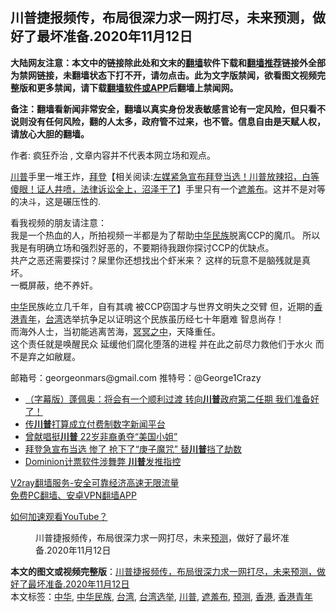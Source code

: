  <h2>川普捷报频传，布局很深力求一网打尽，未来预测，做好了最坏准备.2020年11月12日</h2> <p class="notice"><b>大陆网友注意：本文中的链接除此处和文末的<a href="https://github.com/bannedbook/fanqiang" >翻墙</a>软件下载和<a href="https://github.com/killgcd/justmysocks/blob/master/README.md">翻墙推荐</a>链接外全部为禁网链接，未翻墙状态下打不开，请勿点击。此为文字版禁闻，欲看图文视频完整版和更多禁闻，请下载<a href="https://github.com/bannedbook/fanqiang">翻墙软件或APP</a>后翻墙上禁闻网。</p><p>备注：翻墙看新闻非常安全，翻墙以真实身份发表敏感言论有一定风险，但只看不说则没有任何风险，翻的人太多，政府管不过来，也不管。信息自由是天赋人权，请放心大胆的翻墙。</b></p>  <div class="entry"> <p>作者: 疯狂乔治 , 文章内容并不代表本网立场和观点。</p> <figure></figure> <p><a href="https://www.bannedbook.org/bnews/tag/%e5%b7%9d%e6%99%ae/" class="st_tag internal_tag" rel="tag" title="标签 川普 下的日志">川普</a>手里一堆王炸，<span class='wp_keywordlink'><a href="https://www.bannedbook.org/bnews/comments/20201018/1415809.html" title="“硬盘门”再爆：拿中共华信10％股的“大人物”正是拜登" target="_blank">拜登</a></span>【相关阅读:<a href='https://www.bannedbook.org/bnews/bannedvideo/20201108/1427782.html' target='_blank'>左媒紧急宣布拜登当选！川普放辣招，白等傻眼！证人井喷，法律诉讼全上，沼泽干了</a>】手里只有一个<a href="https://www.bannedbook.org/bnews/tag/%E9%81%AE%E7%BE%9E%E5%B8%83/" class="st_tag internal_tag" rel="tag" title="标签 遮羞布 下的日志">遮羞布</a>。这并不是对等的决斗，这是碾压性的.</p>  <p>看我视频的朋友请注意：<br /> 我是一个热血的人，所拍视频一半都是为了帮助<a href="https://www.bannedbook.org/bnews/tag/%E4%B8%AD%E5%8D%8E%E6%B0%91%E6%97%8F/" class="st_tag internal_tag" rel="tag" title="标签 中华民族 下的日志">中华民族</a>脱离CCP的魔爪。 所以我是有明确立场和强烈好恶的，不要期待我跟你探讨CCP的优缺点。<br /> 共产之恶还需要探讨？屎里你还想找出个虾米来？ 这样的玩意不是脑残就是真坏。<br /> 一概屏蔽，绝不养奸。</p> <p> <a href="https://www.bannedbook.org/bnews/tag/%E4%B8%AD%E5%8D%8E/" class="st_tag internal_tag" rel="tag" title="标签 中华 下的日志">中华</a>民族屹立几千年，自有其魂 被CCP窃国才与世界文明失之交臂 但，近期的<a href="https://www.bannedbook.org/bnews/tag/%E9%A6%99%E6%B8%AF%E9%9D%92%E5%B9%B4/" class="st_tag internal_tag" rel="tag" title="标签 香港青年 下的日志">香港青年</a>，<a href="https://www.bannedbook.org/bnews/tag/%e5%8f%b0%e6%b9%be/" class="st_tag internal_tag" rel="tag" title="标签 台湾 下的日志">台湾</a>选举抗争足以证明这个民族虽历经七十年磨难 智息尚存！<br />  而海外人士，当初能逃离苦海，<span class='wp_keywordlink'><a href="https://www.bannedbook.org/forum3/topic64.html" title="电子书：冥冥之中有定数" target="_blank">冥冥之中</a></span>，天降重任。<br />  这个责任就是唤醒民众 延缓他们腐化堕落的进程 并在此之前尽力救他们于水火 而不是弃之如敝屣。</p>  <p> 邮箱号：georgeonmars@gmail.com 推特号：@George1Crazy</p> <ul class='op-related-articles' title='相关阅读'> <li><a href='https://www.bannedbook.org/bnews/bannedvideo/20201113/1430348.html' target='_blank'>（字幕版）蓬佩奥：将会有一个顺利过渡 转向<b>川普</b>政府第二任期  我们准备好了！</a></li> <li><a href='https://www.bannedbook.org/bnews/cnnews/20201113/1430345.html' target='_blank'>传<b>川普</b>打算成立付费制数字新闻平台</a></li> <li><a href='https://www.bannedbook.org/bnews/comments/20201113/1430342.html' target='_blank'>曾献唱挺<b>川普</b> 22岁非裔勇夺“美国小姐”</a></li> <li><a href='https://www.bannedbook.org/bnews/comments/20201113/1430341.html' target='_blank'>拜登急宣布当选 惨了 抢下了“庚子魔咒” 替<b>川普</b>挡了劫数</a></li> <li><a href='https://www.bannedbook.org/bnews/bannedvideo/20201113/1430306.html' target='_blank'>Dominion计票软件涉舞弊 <b>川普</b>发推指控</a></li> </ul> <p class="texttj"> <a href="https://www.bannedbook.org/forum23/topic22702.html" target="_blank">V2ray翻墙服务-安全可靠经济高速无限流量</a><br/> <a href="https://github.com/bannedbook/fanqiang/wiki/%E7%A6%81%E9%97%BB%E7%BD%91%E5%AE%89%E5%8D%93%E7%BF%BB%E5%A2%99%E6%96%B0%E9%97%BBAPP" target="_blank">免费PC翻墙、安卓VPN翻墙APP</a></p><p><a href='https://www.bannedbook.org/bnews/topimagenews/20180409/925596.html' target='_blank'>如何加速观看YouTube？ </a></p>  <figure class='op-interactive'><figcaption>川普捷报频传，布局很深力求一网打尽，未来<a href="https://www.bannedbook.org/bnews/tag/%E9%A2%84%E6%B5%8B/" class="st_tag internal_tag" rel="tag" title="标签 预测 下的日志">预测</a>，做好了最坏准备.2020年11月12日</figcaption></figure> </p><a name='sharetosocial'></a>       <div><b>本文的图文或视频完整版</b>：<a href='https://www.bannedbook.org/bnews/bannedvideo/20201113/1430353.html'>川普捷报频传，布局很深力求一网打尽，未来预测，做好了最坏准备.2020年11月12日</a></div>  </div><!--END ENTRY--> <div class="postfooter"> <div>本文标签：<a href="https://www.bannedbook.org/bnews/tag/%E4%B8%AD%E5%8D%8E/" rel="tag">中华</a>, <a href="https://www.bannedbook.org/bnews/tag/%E4%B8%AD%E5%8D%8E%E6%B0%91%E6%97%8F/" rel="tag">中华民族</a>, <a href="https://www.bannedbook.org/bnews/tag/%e5%8f%b0%e6%b9%be/" rel="tag">台湾</a>, <a href="https://www.bannedbook.org/bnews/tag/%E5%8F%B0%E6%B9%BE%E9%80%89%E4%B8%BE/" rel="tag">台湾选举</a>, <a href="https://www.bannedbook.org/bnews/tag/%e5%b7%9d%e6%99%ae/" rel="tag">川普</a>, <a href="https://www.bannedbook.org/bnews/tag/%E9%81%AE%E7%BE%9E%E5%B8%83/" rel="tag">遮羞布</a>, <a href="https://www.bannedbook.org/bnews/tag/%E9%A2%84%E6%B5%8B/" rel="tag">预测</a>, <a href="https://www.bannedbook.org/bnews/tag/%e9%a6%99%e6%b8%af/" rel="tag">香港</a>, <a href="https://www.bannedbook.org/bnews/tag/%E9%A6%99%E6%B8%AF%E9%9D%92%E5%B9%B4/" rel="tag">香港青年</a></div>  </div><!--END POSTFOOTER--> 